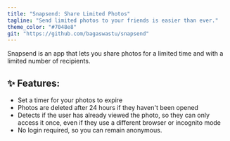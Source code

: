 ```yaml
---
title: "Snapsend: Share Limited Photos"
tagline: "Send limited photos to your friends is easier than ever."
theme_color: "#7048e8"
git: "https://github.com/bagaswastu/snapsend"
---
```


Snapsend is an app that lets you share photos for a limited time and with a limited number of recipients.

## ✨ Features:

- Set a timer for your photos to expire
- Photos are deleted after 24 hours if they haven't been opened
- Detects if the user has already viewed the photo, so they can only access it once, even if they use a different browser or incognito mode
- No login required, so you can remain anonymous.